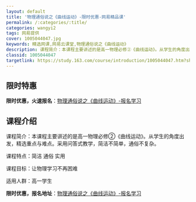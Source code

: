 ```yaml
---
layout: default
title: '物理通俗说之《曲线运动》-限时优惠-网易精品课'
permalink: /:categories/:title/
categories: wangyi2
tags: 网易提供
cover: 1005044047.jpg
keywords: 精选网课,网易云课堂,物理通俗说之《曲线运动》
description: 课程简介：本课程主要讲述的是高一物理必修②《曲线运动》。从学生的角度出发，精选重点与难点。采用问答式教学，简洁不简单，通
classid: 1005044047
targetlink: https://study.163.com/course/introduction/1005044047.htm?share=1&shareId=1025206652&utm_campaign=share&utm_medium=iphoneShare&utm_source=&utm_u=1025206652
---
```


## 限时特惠

**限时优惠，火速报名**：[物理通俗说之《曲线运动》-报名学习](https://study.163.com/course/introduction/1005044047.htm?share=1&shareId=1025206652&utm_campaign=share&utm_medium=iphoneShare&utm_source=&utm_u=1025206652)

## 课程介绍

课程简介：本课程主要讲述的是高一物理必修②《曲线运动》。从学生的角度出发，精选重点与难点。采用问答式教学，简洁不简单，通俗不复杂。



课程特点：简洁 通俗 实用



课程目标：让物理学习不再困难



适用人群：高一学生

**限时优惠，报名地址**：[物理通俗说之《曲线运动》-报名学习](https://study.163.com/course/introduction/1005044047.htm?share=1&shareId=1025206652&utm_campaign=share&utm_medium=iphoneShare&utm_source=&utm_u=1025206652)


